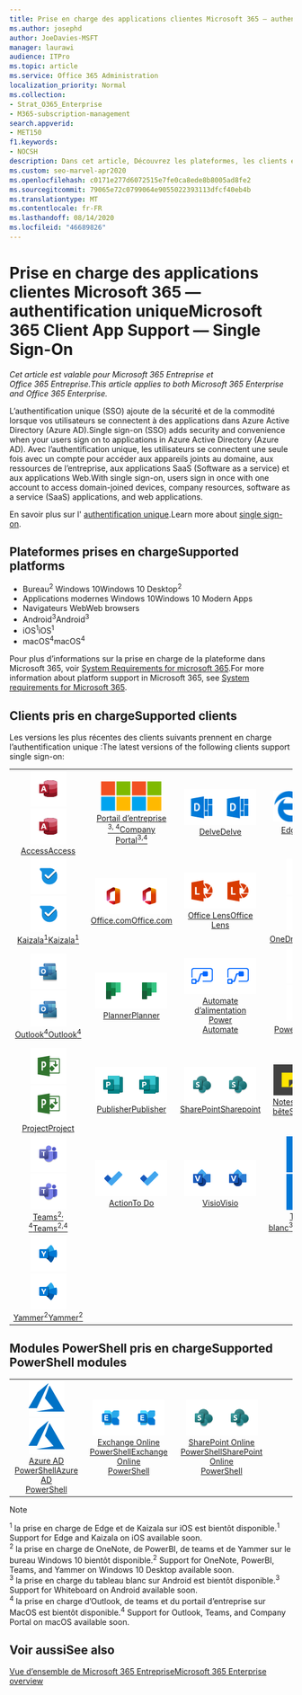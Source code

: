 ```yaml
---
title: Prise en charge des applications clientes Microsoft 365 — authentification unique
ms.author: josephd
author: JoeDavies-MSFT
manager: laurawi
audience: ITPro
ms.topic: article
ms.service: Office 365 Administration
localization_priority: Normal
ms.collection:
- Strat_O365_Enterprise
- M365-subscription-management
search.appverid:
- MET150
f1.keywords:
- NOCSH
description: Dans cet article, Découvrez les plateformes, les clients et les modules PowerShell qui prennent en charge l’authentification unique pour Microsoft 365.
ms.custom: seo-marvel-apr2020
ms.openlocfilehash: c0171e277d6072515e7fe0ca8ede8b8005ad8fe2
ms.sourcegitcommit: 79065e72c0799064e9055022393113dfcf40eb4b
ms.translationtype: MT
ms.contentlocale: fr-FR
ms.lasthandoff: 08/14/2020
ms.locfileid: "46689826"
---
```

# <a name="microsoft-365-client-app-support--single-sign-on"></a><span data-ttu-id="88e74-103">Prise en charge des applications clientes Microsoft 365 — authentification unique</span><span class="sxs-lookup"><span data-stu-id="88e74-103">Microsoft 365 Client App Support — Single Sign-On</span></span>

<span data-ttu-id="88e74-104">*Cet article est valable pour Microsoft 365 Entreprise et Office 365 Entreprise.*</span><span class="sxs-lookup"><span data-stu-id="88e74-104">*This article applies to both Microsoft 365 Enterprise and Office 365 Enterprise.*</span></span>

<span data-ttu-id="88e74-105">L’authentification unique (SSO) ajoute de la sécurité et de la commodité lorsque vos utilisateurs se connectent à des applications dans Azure Active Directory (Azure AD).</span><span class="sxs-lookup"><span data-stu-id="88e74-105">Single sign-on (SSO) adds security and convenience when your users sign on to applications in Azure Active Directory (Azure AD).</span></span> <span data-ttu-id="88e74-106">Avec l’authentification unique, les utilisateurs se connectent une seule fois avec un compte pour accéder aux appareils joints au domaine, aux ressources de l’entreprise, aux applications SaaS (Software as a service) et aux applications Web.</span><span class="sxs-lookup"><span data-stu-id="88e74-106">With single sign-on, users sign in once with one account to access domain-joined devices, company resources, software as a service (SaaS) applications, and web applications.</span></span>

<span data-ttu-id="88e74-107">En savoir plus sur l' [authentification unique](https://docs.microsoft.com/azure/active-directory/manage-apps/what-is-single-sign-on).</span><span class="sxs-lookup"><span data-stu-id="88e74-107">Learn more about [single sign-on](https://docs.microsoft.com/azure/active-directory/manage-apps/what-is-single-sign-on).</span></span>

## <a name="supported-platforms"></a><span data-ttu-id="88e74-108">Plateformes prises en charge</span><span class="sxs-lookup"><span data-stu-id="88e74-108">Supported platforms</span></span>

 - <span data-ttu-id="88e74-109">Bureau<sup>2</sup> Windows 10</span><span class="sxs-lookup"><span data-stu-id="88e74-109">Windows 10 Desktop<sup>2</sup></span></span>
 - <span data-ttu-id="88e74-110">Applications modernes Windows 10</span><span class="sxs-lookup"><span data-stu-id="88e74-110">Windows 10 Modern Apps</span></span>
 - <span data-ttu-id="88e74-111">Navigateurs Web</span><span class="sxs-lookup"><span data-stu-id="88e74-111">Web browsers</span></span>
 - <span data-ttu-id="88e74-112">Android<sup>3</sup></span><span class="sxs-lookup"><span data-stu-id="88e74-112">Android<sup>3</sup></span></span>
 - <span data-ttu-id="88e74-113">iOS<sup>1</sup></span><span class="sxs-lookup"><span data-stu-id="88e74-113">iOS<sup>1</sup></span></span>
 - <span data-ttu-id="88e74-114">macOS<sup>4</sup></span><span class="sxs-lookup"><span data-stu-id="88e74-114">macOS<sup>4</sup></span></span>

<span data-ttu-id="88e74-115">Pour plus d’informations sur la prise en charge de la plateforme dans Microsoft 365, voir [System Requirements for microsoft 365](https://products.office.com/office-system-requirements).</span><span class="sxs-lookup"><span data-stu-id="88e74-115">For more information about platform support in Microsoft 365, see [System requirements for Microsoft 365](https://products.office.com/office-system-requirements).</span></span>

## <a name="supported-clients"></a><span data-ttu-id="88e74-116">Clients pris en charge</span><span class="sxs-lookup"><span data-stu-id="88e74-116">Supported clients</span></span>

<span data-ttu-id="88e74-117">Les versions les plus récentes des clients suivants prennent en charge l’authentification unique :</span><span class="sxs-lookup"><span data-stu-id="88e74-117">The latest versions of the following clients support single sign-on:</span></span>

| | | | | | |
|:---:|:---:|:---:|:---:|:---:|:---:|
| <span data-ttu-id="88e74-118">![Icône Access](../media/o365-access-64x64.png)</span><span class="sxs-lookup"><span data-stu-id="88e74-118">![Access icon](../media/o365-access-64x64.png)</span></span> <br> [<span data-ttu-id="88e74-119">Access</span><span class="sxs-lookup"><span data-stu-id="88e74-119">Access</span></span>](https://products.office.com/access) | <span data-ttu-id="88e74-120">![Icône portail d’entreprise](../media/o365-microsoft-64x64.png)</span><span class="sxs-lookup"><span data-stu-id="88e74-120">![Company portal icon](../media/o365-microsoft-64x64.png)</span></span> <br> [<span data-ttu-id="88e74-121">Portail d’entreprise <br> <sup>3, 4</sup></span><span class="sxs-lookup"><span data-stu-id="88e74-121">Company <br> Portal<sup>3,4</sup> </span></span>](https://docs.microsoft.com/intune-user-help/sign-in-to-the-company-portal) | <span data-ttu-id="88e74-122">![Icône Delve](../media/o365-delve-64x64.png)</span><span class="sxs-lookup"><span data-stu-id="88e74-122">![Delve icon](../media/o365-delve-64x64.png)</span></span> <br> [<span data-ttu-id="88e74-123">Delve</span><span class="sxs-lookup"><span data-stu-id="88e74-123">Delve</span></span>](https://products.office.com/business/intelligent-search) | <span data-ttu-id="88e74-124">![Icône de serveur Edge](../media/o365-edge-64x64.png)</span><span class="sxs-lookup"><span data-stu-id="88e74-124">![Edge icon](../media/o365-edge-64x64.png)</span></span> <br> [<span data-ttu-id="88e74-125">Edge<sup>1</sup></span><span class="sxs-lookup"><span data-stu-id="88e74-125">Edge<sup>1</sup></span></span>](https://www.microsoft.com/windows/microsoft-edge) | <span data-ttu-id="88e74-126">![Icône Excel](../media/o365-excel-64x64.png)</span><span class="sxs-lookup"><span data-stu-id="88e74-126">![Excel icon](../media/o365-excel-64x64.png)</span></span> <br> [<span data-ttu-id="88e74-127">Excel</span><span class="sxs-lookup"><span data-stu-id="88e74-127">Excel</span></span>](https://products.office.com/excel) 
| <span data-ttu-id="88e74-128">![Icône Kaizala](../media/o365-kaizala-64x64.png)</span><span class="sxs-lookup"><span data-stu-id="88e74-128">![Kaizala icon](../media/o365-kaizala-64x64.png)</span></span> <br> [<span data-ttu-id="88e74-129">Kaizala<sup>1</sup></span><span class="sxs-lookup"><span data-stu-id="88e74-129">Kaizala<sup>1</sup></span></span>](https://products.office.com/en/business/microsoft-kaizala) | <span data-ttu-id="88e74-130">![Icône Office.com](../media/o365-office-64x64.png)</span><span class="sxs-lookup"><span data-stu-id="88e74-130">![Office.com icon](../media/o365-office-64x64.png)</span></span> <br> [<span data-ttu-id="88e74-131">Office.com</span><span class="sxs-lookup"><span data-stu-id="88e74-131">Office.com</span></span>](https://www.office.com/) | <span data-ttu-id="88e74-132">![Icône de l’objectif](../media/o365-lens-64x64.png)</span><span class="sxs-lookup"><span data-stu-id="88e74-132">![Lens icon](../media/o365-lens-64x64.png)</span></span> <br> [<span data-ttu-id="88e74-133">Office Lens</span><span class="sxs-lookup"><span data-stu-id="88e74-133">Office Lens</span></span>](https://www.microsoft.com/p/office-lens/9wzdncrfj3t8?activetab=pivot%3Aoverviewtab) | <span data-ttu-id="88e74-134">![Icône OneDrive entreprise](../media/o365-OneDrive-64x64.png)</span><span class="sxs-lookup"><span data-stu-id="88e74-134">![OneDrive for Business icon](../media/o365-OneDrive-64x64.png)</span></span> <br> [<span data-ttu-id="88e74-135">OneDrive</span><span class="sxs-lookup"><span data-stu-id="88e74-135">OneDrive</span></span>](https://products.office.com/onedrive-for-business/online-cloud-storage) | <span data-ttu-id="88e74-136">![Icône OneNote](../media/o365-OneNote-64x64.png)</span><span class="sxs-lookup"><span data-stu-id="88e74-136">![OneNote icon](../media/o365-OneNote-64x64.png)</span></span> <br> [<span data-ttu-id="88e74-137">OneNote<sup>2</sup></span><span class="sxs-lookup"><span data-stu-id="88e74-137">OneNote<sup>2</sup></span></span>](https://products.office.com/onenote) 
| <span data-ttu-id="88e74-138">![Icône Outlook](../media/o365-outlook-64x64.png)</span><span class="sxs-lookup"><span data-stu-id="88e74-138">![Outlook icon](../media/o365-outlook-64x64.png)</span></span> <br> [<span data-ttu-id="88e74-139">Outlook<sup>4</sup></span><span class="sxs-lookup"><span data-stu-id="88e74-139">Outlook<sup>4</sup></span></span>](https://products.office.com/outlook) | <span data-ttu-id="88e74-140">![Icône planificateur](../media/o365-planner-64x64.png)</span><span class="sxs-lookup"><span data-stu-id="88e74-140">![Planner icon](../media/o365-planner-64x64.png)</span></span> <br> [<span data-ttu-id="88e74-141">Planner</span><span class="sxs-lookup"><span data-stu-id="88e74-141">Planner</span></span>](https://products.office.com/business/task-management-software) | <span data-ttu-id="88e74-142">![Icône de mise en marche automatique](../media/o365-flow-64x64.png)</span><span class="sxs-lookup"><span data-stu-id="88e74-142">![Power Automate icon](../media/o365-flow-64x64.png)</span></span> <br> [<span data-ttu-id="88e74-143">Automate d’alimentation <br></span><span class="sxs-lookup"><span data-stu-id="88e74-143">Power <br> Automate</span></span>](https://flow.microsoft.com) | <span data-ttu-id="88e74-144">![Icône PowerBI](../media/o365-powerbi-64x64.png)</span><span class="sxs-lookup"><span data-stu-id="88e74-144">![PowerBI icon](../media/o365-powerbi-64x64.png)</span></span> <br> [<span data-ttu-id="88e74-145">Power BI<sup>2</sup></span><span class="sxs-lookup"><span data-stu-id="88e74-145">Power BI<sup>2</sup></span></span>](https://powerbi.microsoft.com)| <span data-ttu-id="88e74-146">![Icône PowerPoint](../media/o365-powerpoint-64x64.png)</span><span class="sxs-lookup"><span data-stu-id="88e74-146">![PowerPoint icon](../media/o365-powerpoint-64x64.png)</span></span> <br> [<span data-ttu-id="88e74-147">PowerPoint</span><span class="sxs-lookup"><span data-stu-id="88e74-147">PowerPoint</span></span>](https://products.office.com/powerpoint) 
| <span data-ttu-id="88e74-148">![Icône Project](../media/o365-project-64x64.png)</span><span class="sxs-lookup"><span data-stu-id="88e74-148">![Project icon](../media/o365-project-64x64.png)</span></span> <br> [<span data-ttu-id="88e74-149">Project</span><span class="sxs-lookup"><span data-stu-id="88e74-149">Project</span></span>](https://products.office.com/project) | <span data-ttu-id="88e74-150">![Icône Publisher](../media/o365-publisher-64x64.png)</span><span class="sxs-lookup"><span data-stu-id="88e74-150">![Publisher icon](../media/o365-publisher-64x64.png)</span></span> <br> [<span data-ttu-id="88e74-151">Publisher</span><span class="sxs-lookup"><span data-stu-id="88e74-151">Publisher</span></span>](https://products.office.com/publisher) | <span data-ttu-id="88e74-152">![Icône de SharePoint](../media/o365-sharepoint-64x64.png)</span><span class="sxs-lookup"><span data-stu-id="88e74-152">![SharePoint icon](../media/o365-sharepoint-64x64.png)</span></span> <br> [<span data-ttu-id="88e74-153">SharePoint</span><span class="sxs-lookup"><span data-stu-id="88e74-153">Sharepoint</span></span>](https://products.office.com/sharepoint) | <span data-ttu-id="88e74-154">![Icône de pense-bête](../media/o365-stickynotes-64x64.png)</span><span class="sxs-lookup"><span data-stu-id="88e74-154">![Sticky Notes icon](../media/o365-stickynotes-64x64.png)</span></span> <br> [<span data-ttu-id="88e74-155">Notes du pense-bête</span><span class="sxs-lookup"><span data-stu-id="88e74-155">Sticky Notes</span></span>](https://www.microsoft.com/p/microsoft-sticky-notes/9nblggh4qghw)  | <span data-ttu-id="88e74-156">![Icône Sway](../media/o365-sway-64x64.png)</span><span class="sxs-lookup"><span data-stu-id="88e74-156">![Sway icon](../media/o365-sway-64x64.png)</span></span> <br> [<span data-ttu-id="88e74-157">Sway</span><span class="sxs-lookup"><span data-stu-id="88e74-157">Sway</span></span>](https://sway.com) 
| <span data-ttu-id="88e74-158">![Icône Teams](../media/o365-teams-64x64.png)</span><span class="sxs-lookup"><span data-stu-id="88e74-158">![Teams icon](../media/o365-teams-64x64.png)</span></span> <br> [<span data-ttu-id="88e74-159">Teams<sup>2, 4</sup></span><span class="sxs-lookup"><span data-stu-id="88e74-159">Teams<sup>2,4</sup></span></span>](https://products.office.com/microsoft-teams/group-chat-software) | <span data-ttu-id="88e74-160">![Icône action](../media/o365-todo-64x64.png)</span><span class="sxs-lookup"><span data-stu-id="88e74-160">![To Do icon](../media/o365-todo-64x64.png)</span></span> <br> [<span data-ttu-id="88e74-161">Action</span><span class="sxs-lookup"><span data-stu-id="88e74-161">To Do</span></span>](https://todo.microsoft.com) | <span data-ttu-id="88e74-162">![Icône Visio](../media/o365-visio-64x64.png)</span><span class="sxs-lookup"><span data-stu-id="88e74-162">![Visio icon](../media/o365-visio-64x64.png)</span></span> <br> [<span data-ttu-id="88e74-163">Visio</span><span class="sxs-lookup"><span data-stu-id="88e74-163">Visio</span></span>](https://products.office.com/visio/flowchart-software) | <span data-ttu-id="88e74-164">![Icône de tableau blanc](../media/o365-whiteboard-64x64.png)</span><span class="sxs-lookup"><span data-stu-id="88e74-164">![Whiteboard icon](../media/o365-whiteboard-64x64.png)</span></span> <br> [<span data-ttu-id="88e74-165">Tableau blanc<sup>3</sup></span><span class="sxs-lookup"><span data-stu-id="88e74-165">Whiteboard<sup>3</sup></span></span>](https://whiteboard.microsoft.com/) | <span data-ttu-id="88e74-166">![Icône Word](../media/o365-word-64x64.png)</span><span class="sxs-lookup"><span data-stu-id="88e74-166">![Word icon](../media/o365-word-64x64.png)</span></span> <br> [<span data-ttu-id="88e74-167">Word</span><span class="sxs-lookup"><span data-stu-id="88e74-167">Word</span></span>](https://products.office.com/word) 
| <span data-ttu-id="88e74-168">![Icône Yammer](../media/o365-yammer-64x64.png)</span><span class="sxs-lookup"><span data-stu-id="88e74-168">![Yammer icon](../media/o365-yammer-64x64.png)</span></span> <br> [<span data-ttu-id="88e74-169">Yammer<sup>2</sup></span><span class="sxs-lookup"><span data-stu-id="88e74-169">Yammer<sup>2</sup></span></span>](https://products.office.com/yammer/yammer-overview) |

## <a name="supported-powershell-modules"></a><span data-ttu-id="88e74-170">Modules PowerShell pris en charge</span><span class="sxs-lookup"><span data-stu-id="88e74-170">Supported PowerShell modules</span></span>

| | | | | | |
|:---:|:---:|:---:|:---:|:---:|:---:|
| <span data-ttu-id="88e74-171">![Icône Azure](../media/o365-azure-64x64.png)</span><span class="sxs-lookup"><span data-stu-id="88e74-171">![Azure icon](../media/o365-azure-64x64.png)</span></span> <br> [<span data-ttu-id="88e74-172">Azure AD <br> PowerShell</span><span class="sxs-lookup"><span data-stu-id="88e74-172">Azure AD <br> PowerShell</span></span>](https://docs.microsoft.com/powershell/azure/active-directory/overview?view=azureadps-2.0) | <span data-ttu-id="88e74-173">![Icône Exchange](../media/o365-exchange-64x64.png)</span><span class="sxs-lookup"><span data-stu-id="88e74-173">![Exchange icon](../media/o365-exchange-64x64.png)</span></span> <br> [<span data-ttu-id="88e74-174">Exchange Online <br> PowerShell</span><span class="sxs-lookup"><span data-stu-id="88e74-174">Exchange Online <br> PowerShell</span></span>](https://docs.microsoft.com/powershell/exchange/exchange-online/exchange-online-powershell?view=exchange-ps) | <span data-ttu-id="88e74-175">![Icône de SharePoint](../media/o365-sharepoint-64x64.png)</span><span class="sxs-lookup"><span data-stu-id="88e74-175">![SharePoint icon](../media/o365-sharepoint-64x64.png)</span></span> <br> [<span data-ttu-id="88e74-176">SharePoint Online <br> PowerShell</span><span class="sxs-lookup"><span data-stu-id="88e74-176">SharePoint Online <br> PowerShell</span></span>](https://docs.microsoft.com/powershell/sharepoint/sharepoint-online/connect-sharepoint-online)

> [!NOTE]
> <span data-ttu-id="88e74-177"><sup>1</sup> la prise en charge de Edge et de Kaizala sur iOS est bientôt disponible.</span><span class="sxs-lookup"><span data-stu-id="88e74-177"><sup>1</sup> Support for Edge and Kaizala on iOS available soon.</span></span> <br>
> <span data-ttu-id="88e74-178"><sup>2</sup> la prise en charge de OneNote, de PowerBI, de teams et de Yammer sur le bureau Windows 10 bientôt disponible.</span><span class="sxs-lookup"><span data-stu-id="88e74-178"><sup>2</sup> Support for OneNote, PowerBI, Teams, and Yammer on Windows 10 Desktop available soon.</span></span> <br>
> <span data-ttu-id="88e74-179"><sup>3</sup> la prise en charge du tableau blanc sur Android est bientôt disponible.</span><span class="sxs-lookup"><span data-stu-id="88e74-179"><sup>3</sup> Support for Whiteboard on Android available soon.</span></span> <br>
> <span data-ttu-id="88e74-180"><sup>4</sup> la prise en charge d’Outlook, de teams et du portail d’entreprise sur MacOS est bientôt disponible.</span><span class="sxs-lookup"><span data-stu-id="88e74-180"><sup>4</sup> Support for Outlook, Teams, and Company Portal on macOS available soon.</span></span> <br>

## <a name="see-also"></a><span data-ttu-id="88e74-181">Voir aussi</span><span class="sxs-lookup"><span data-stu-id="88e74-181">See also</span></span>

[<span data-ttu-id="88e74-182">Vue d’ensemble de Microsoft 365 Entreprise</span><span class="sxs-lookup"><span data-stu-id="88e74-182">Microsoft 365 Enterprise overview</span></span>](microsoft-365-overview.md)
